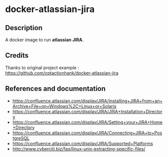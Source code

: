 # docker-atlassian-jira

## Description

A docker image to run **atlassian JIRA**.

## Credits

Thanks to original project example : https://github.com/cptactionhank/docker-atlassian-jira

## References and documentation

* https://confluence.atlassian.com/display/JIRA/Installing+JIRA+from+an+Archive+File+on+Windows%2C+Linux+or+Solaris
* https://confluence.atlassian.com/display/JIRA/JIRA+Installation+Directory
* https://confluence.atlassian.com/display/JIRA/Setting+your+JIRA+Home+Directory
* https://confluence.atlassian.com/display/JIRA/Connecting+JIRA+to+PostgreSQL
* https://confluence.atlassian.com/display/JIRA/Supported+Platforms
* http://www.cyberciti.biz/faq/linux-unix-extracting-specific-files/
